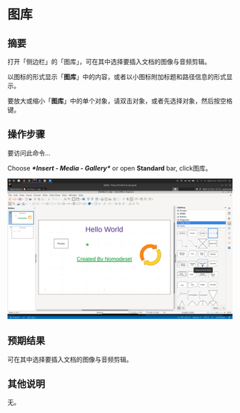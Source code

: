 # 图库

## 摘要

打开「侧边栏」的「图库」，可在其中选择要插入文档的图像与音频剪辑。

以图标的形式显示「**图库**」中的内容，或者以小图标附加标题和路径信息的形式显示。

要放大或缩小「**图库**」中的单个对象，请双击对象，或者先选择对象，然后按空格键。

## 操作步骤

要访问此命令...

Choose ***\*Insert - Media - Gallery\**** or open **Standard** bar, click图库。

![](./img/图库-1.png)

## 预期结果

可在其中选择要插入文档的图像与音频剪辑。

## 其他说明

无。
